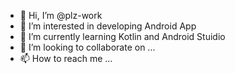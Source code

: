 - 👋 Hi, I’m @plz-work
- 👀 I’m interested in developing Android App
- 🌱 I’m currently learning Kotlin and Android Stuidio
- 💞️ I’m looking to collaborate on ...
- 📫 How to reach me ...

<!---
plz-work/plz-work is a ✨ special ✨ repository because its `README.md` (this file) appears on your GitHub profile.
You can click the Preview link to take a look at your changes.
--->

